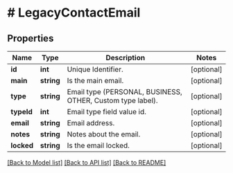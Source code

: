 # # LegacyContactEmail

## Properties

Name | Type | Description | Notes
------------ | ------------- | ------------- | -------------
**id** | **int** | Unique Identifier. | [optional]
**main** | **string** | Is the main email. | [optional]
**type** | **string** | Email type (PERSONAL, BUSINESS, OTHER, Custom type label). | [optional]
**typeId** | **int** | Email type field value id. | [optional]
**email** | **string** | Email address. | [optional]
**notes** | **string** | Notes about the email. | [optional]
**locked** | **string** | Is the email locked. | [optional]

[[Back to Model list]](../../README.md#models) [[Back to API list]](../../README.md#endpoints) [[Back to README]](../../README.md)

